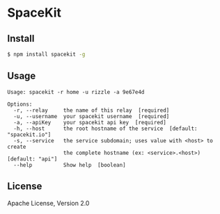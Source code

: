 # SpaceKit

## Install

```bash
$ npm install spacekit -g
```


## Usage

```plain
Usage: spacekit -r home -u rizzle -a 9e67e4d

Options:
  -r, --relay     the name of this relay  [required]
  -u, --username  your spacekit username  [required]
  -a, --apiKey    your spacekit api key  [required]
  -h, --host      the root hostname of the service  [default: "spacekit.io"]
  -s, --service   the service subdomain; uses value with <host> to create
                  the complete hostname (ex: <service>.<host>)  [default: "api"]
  --help          Show help  [boolean]
```


## License

Apache License, Version 2.0
